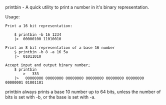 printbin - A quick utility to print a number in it's binary representation.

Usage:
    
    Print a 16 bit representation:

        $ printbin -b 16 1234
        |>  00000100 11010010

    Print an 8 bit representation of a base 16 number
        $ printbin -b 8 -a 16 5a
        |>  01011010

    Accept input and output binary number;
        $ printbin
            >   333
        |>   00000000 00000000 00000000 00000000 00000000 00000000 00000001 01001101

printbin always prints a base 10 number up to 64 bits, unless the number of bits is set with -b, or the base is set with -a.
